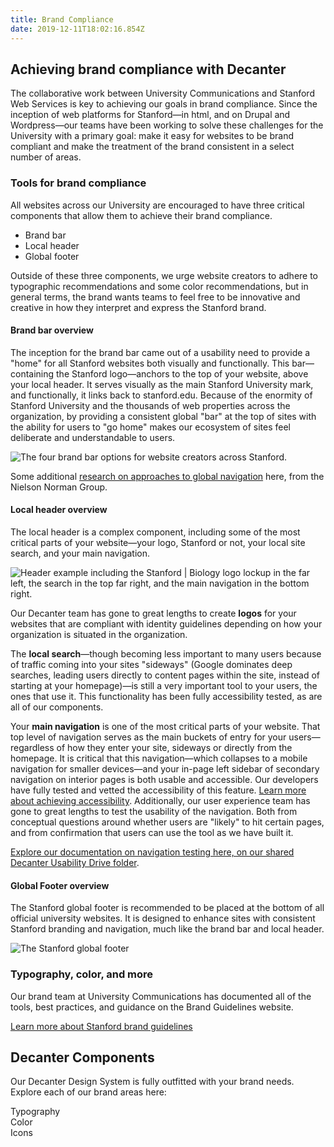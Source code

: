 ```yaml
---
title: Brand Compliance
date: 2019-12-11T18:02:16.854Z
---
```

## Achieving brand compliance with Decanter

The collaborative work between University Communications and Stanford Web Services is key to achieving our goals in brand compliance. Since the inception of web platforms for Stanford—in html, and on Drupal and Wordpress—our teams have been working to solve these challenges for the University with a primary goal: make it easy for websites to be brand compliant and make the treatment of the brand consistent in a select number of areas. 

### Tools for brand compliance

All websites across our University are encouraged to have three critical components that allow them to achieve their brand compliance. 

* Brand bar
* Local header 
* Global footer 

Outside of these three components, we urge website creators to adhere to typographic recommendations and some color recommendations, but in general terms, the brand wants teams to feel free to be innovative and creative in how they interpret and express the Stanford brand. 

#### Brand bar overview

The inception for the brand bar came out of a usability need to provide a "home" for all Stanford websites both visually and functionally. This bar—containing the Stanford logo—anchors to the top of your website, above your local header. It serves visually as the main Stanford University mark, and functionally, it links back to stanford.edu. Because of the enormity of Stanford University and the thousands of web properties across the organization, by providing a consistent global "bar" at the top of sites with the ability for users to "go home" makes our ecosystem of sites feel deliberate and understandable to users. 

![The four brand bar options for website creators across Stanford. ](/img/brand-bar-options.png "Four brand bar options")

Some additional [research on approaches to global navigation](https://www.nngroup.com/articles/killing-global-navigation-one-trend-avoid/) here, from the Nielson Norman Group. 

#### Local header overview

The local header is a complex component, including some of the most critical parts of your website—your logo, Stanford or not, your local site search, and your main navigation.

![Header example including the Stanford | Biology logo lockup in the far left, the search in the top far right, and the main navigation in the bottom right.](/img/header-right_02.png "Stanford branded header")

Our Decanter team has gone to great lengths to create **logos** for your websites that are compliant with identity guidelines depending on how your organization is situated in the organization. 

The **local search**—though becoming less important to many users because of traffic coming into your sites "sideways" (Google dominates deep searches, leading users directly to content pages within the site, instead of starting at your homepage)—is still a very important tool to your users, the ones that use it. This functionality has been fully accessibility tested, as are all of our components. 

Your **main navigation** is one of the most critical parts of your website. That top level of navigation serves as the main buckets of entry for your users—regardless of how they enter your site, sideways or directly from the homepage. It is critical that this navigation—which collapses to a mobile navigation for smaller devices—and your in-page left sidebar of secondary navigation on interior pages is both usable and accessible. Our developers have fully tested and vetted the accessibility of this feature. [Learn more about achieving accessibility](https://elegant-poitras-87214a.netlify.com/page/page-about-why-decanter-accessibility/). Additionally, our user experience team has gone to great lengths to test the usability of the navigation. Both from conceptual questions around whether users are "likely" to hit certain pages, and from confirmation that users can use the tool as we have built it. 

[Explore our documentation on navigation testing here, on our shared Decanter Usability Drive folder](https://drive.google.com/drive/folders/15Jr7zIWphRb92VAP2_gOenZDY2HJ_HiQ). 

#### Global Footer overview

The Stanford global footer is recommended to be placed at the bottom of all official university websites. It is designed to enhance sites with consistent Stanford branding and navigation, much like the brand bar and local header. 

![The Stanford global footer](/img/universal-footer.png "The Stanford global footer")

### Typography, color, and more

Our brand team at University Communications has documented all of the tools, best practices, and guidance on the Brand Guidelines website. 

[Learn more about Stanford brand guidelines](https://identity.stanford.edu/)

## Decanter Components

Our Decanter Design System is fully outfitted with your brand needs. Explore each of our brand areas here: 

Typography\
Color\
Icons
